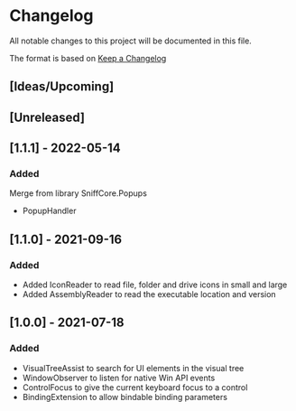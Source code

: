 # Changelog
All notable changes to this project will be documented in this file.

The format is based on [Keep a Changelog](https://keepachangelog.com/en/1.0.0/)

## [Ideas/Upcoming]

## [Unreleased]

## [1.1.1] - 2022-05-14
### Added
Merge from library SniffCore.Popups
* PopupHandler

## [1.1.0] - 2021-09-16
### Added
* Added IconReader to read file, folder and drive icons in small and large
* Added AssemblyReader to read the executable location and version

## [1.0.0] - 2021-07-18
### Added
* VisualTreeAssist to search for UI elements in the visual tree
* WindowObserver to listen for native Win API events
* ControlFocus to give the current keyboard focus to a control
* BindingExtension to allow bindable binding parameters
